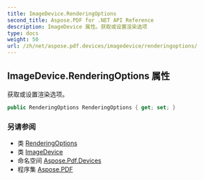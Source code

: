 ```yaml
---
title: ImageDevice.RenderingOptions
second_title: Aspose.PDF for .NET API Reference
description: ImageDevice 属性。获取或设置渲染选项
type: docs
weight: 50
url: /zh/net/aspose.pdf.devices/imagedevice/renderingoptions/
---
```

## ImageDevice.RenderingOptions 属性

获取或设置渲染选项。

```csharp
public RenderingOptions RenderingOptions { get; set; }
```

### 另请参阅

* 类 [RenderingOptions](../../../aspose.pdf/renderingoptions/)
* 类 [ImageDevice](../)
* 命名空间 [Aspose.Pdf.Devices](../../../aspose.pdf.devices/)
* 程序集 [Aspose.PDF](../../../)